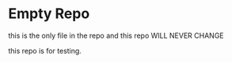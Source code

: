 # Empty Repo
this is the only file in the repo and this repo WILL NEVER CHANGE

this repo is for testing.
